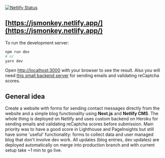 [![Netlify Status](https://api.netlify.com/api/v1/badges/040f5a15-1020-473c-8f0c-de44f6ec5d03/deploy-status)](https://app.netlify.com/sites/jsmonkey/deploys)
## [https://jsmonkey.netlify.app/](https://jsmonkey.netlify.app/)

To run the development server:

```bash
npm run dev
# or
yarn dev
```

Open [http://localhost:3000](http://localhost:3000) with your browser to see the result.
Also you will need [this small backend server](https://github.com/GavrilenkoGeorgi/jsm-backend) for sending emails and validating reCaptcha scores.

## General idea

Create a website with forms for sending contact messages directly from the website and a simple blog functionality using **Next.js** and **Netlify CMS**. The whole thing is deployed on Netlify and uses custom backend on Heroku for sending emails and validating reCaptcha scores before submission. Main priority was to have a good score in Lighthouse and PageInsights but still have some 'useful' functionality: forms to collect data and user managed blog that don't involve dev work. All updates (blog entries, dev updates) are deployed automatically on merge into production branch and with current setup take ~1 min to go live.
